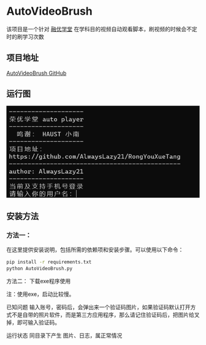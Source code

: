 # AutoVideoBrush

该项目是一个针对 [融优学堂](https://www.livedu.com.cn/ispace4.0/moocMainIndex/mainIndex.do) 在学科目的视频自动观看脚本，刷视频的时候会不定时的刷学习次数

## 项目地址
[AutoVideoBrush GitHub](https://github.com/AlwaysLazy21/RongYouXueTang)

## 运行图
![](imgs/运行截图.png)
## 安装方法

### 方法一：
在这里提供安装说明，包括所需的依赖项和安装步骤。可以使用以下命令：

```bash
pip install -r requirements.txt
python AutoVideoBrush.py
```
方法二：
下载exe程序使用

注：使用exe，启动比较慢。

已知问题
输入账号，密码后，会弹出来一个验证码图片，如果验证码默认打开方式不是自带的照片软件，而是第三方应用程序，那么请记住验证码后，把图片给叉掉，即可输入验证码。

运行状态
同目录下产生 图片、日志，属正常情况
